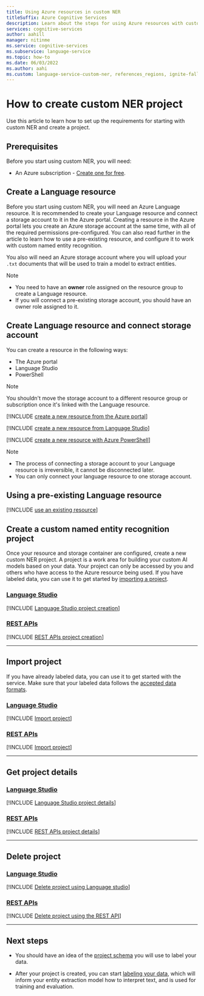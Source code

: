 ```yaml
---
title: Using Azure resources in custom NER
titleSuffix: Azure Cognitive Services
description: Learn about the steps for using Azure resources with custom NER.
services: cognitive-services
author: aahill
manager: nitinme
ms.service: cognitive-services
ms.subservice: language-service
ms.topic: how-to
ms.date: 06/03/2022
ms.author: aahi
ms.custom: language-service-custom-ner, references_regions, ignite-fall-2021, event-tier1-build-2022
---
```


# How to create custom NER project

Use this article to learn how to set up the requirements for starting with custom NER and create a project.

## Prerequisites

Before you start using custom NER, you will need:

* An Azure subscription - [Create one for free](https://azure.microsoft.com/free/cognitive-services).

## Create a Language resource 

Before you start using custom NER, you will need an Azure Language resource. It is recommended to create your Language resource and connect a storage account to it in the Azure portal. Creating a resource in the Azure portal lets you create an Azure storage account at the same time, with all of the required permissions pre-configured. You can also read further in the article to learn how to use a pre-existing resource, and configure it to work with custom named entity recognition.

You also will need an Azure storage account where you will upload your `.txt` documents that will be used to train a model to extract entities.

> [!NOTE]
>  * You need to have an **owner** role assigned on the resource group to create a Language resource.
>  * If you will connect a pre-existing storage account, you should have an owner role assigned to it.

## Create Language resource and connect storage account

You can create a resource in the following ways:

* The Azure portal
* Language Studio
* PowerShell

> [!Note]
> You shouldn't move the storage account to a different resource group or subscription once it's linked with the Language resource.

[!INCLUDE [create a new resource from the Azure portal](../includes/resource-creation-azure-portal.md)]

[!INCLUDE [create a new resource from Language Studio](../includes/language-studio/resource-creation-language-studio.md)]

[!INCLUDE [create a new resource with Azure PowerShell](../includes/resource-creation-powershell.md)]


> [!NOTE]
> * The process of connecting a storage account to your Language resource is irreversible, it cannot be disconnected later.
> * You can only connect your language resource to one storage account.

## Using a pre-existing Language resource

[!INCLUDE [use an existing resource](../includes/use-pre-existing-resource.md)]

## Create a custom named entity recognition project

Once your resource and storage container are configured, create a new custom NER project. A project is a work area for building your custom AI models based on your data. Your project can only be accessed by you and others who have access to the Azure resource being used. If you have labeled data, you can use it to get started by [importing a project](#import-project).

### [Language Studio](#tab/language-studio)

[!INCLUDE [Language Studio project creation](../includes/language-studio/create-project.md)]

### [REST APIs](#tab/rest-api)

[!INCLUDE [REST APIs project creation](../includes/rest-api/create-project.md)]

---

## Import project

If you have already labeled data, you can use it to get started with the service. Make sure that your labeled data follows the [accepted data formats](../concepts/data-formats.md).

### [Language Studio](#tab/language-studio)

[!INCLUDE [Import project](../includes/language-studio/import-project.md)]

### [REST APIs](#tab/rest-api)

[!INCLUDE [Import project](../includes/rest-api/import-project.md)]

---

## Get project details

### [Language Studio](#tab/language-studio)

[!INCLUDE [Language Studio project details](../includes/language-studio/project-details.md)]

### [REST APIs](#tab/rest-api)

[!INCLUDE [REST APIs project details](../includes/rest-api/project-details.md)]

---

## Delete project

### [Language Studio](#tab/language-studio)

[!INCLUDE [Delete project using Language studio](../includes/language-studio/delete-project.md)]

### [REST APIs](#tab/rest-api)

[!INCLUDE [Delete project using the REST API](../includes/rest-api/delete-project.md)]

---

## Next steps

* You should have an idea of the [project schema](design-schema.md) you will use to label your data.

* After your project is created, you can start [labeling your data](tag-data.md), which will inform your entity extraction model how to interpret text, and is used for training and evaluation.

